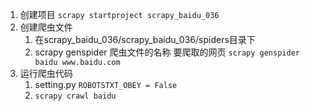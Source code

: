 1. 创建项目 `scrapy startproject scrapy_baidu_036`
2. 创建爬虫文件
    1. 在scrapy_baidu_036/scrapy_baidu_036/spiders目录下
    2. scrapy genspider 爬虫文件的名称 要爬取的网页 `scrapy genspider baidu www.baidu.com`
3. 运行爬虫代码
    1. setting.py `ROBOTSTXT_OBEY = False`
    2. `scrapy crawl baidu`  